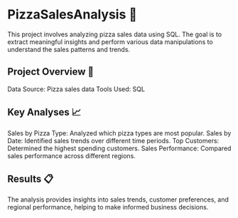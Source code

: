 # PizzaSalesAnalysis 🍕

This project involves analyzing pizza sales data using SQL. The goal is to extract meaningful insights and perform various data manipulations to understand the sales patterns and trends.

## Project Overview 🧐
Data Source: Pizza sales data
Tools Used: SQL
## Key Analyses 📈
Sales by Pizza Type: Analyzed which pizza types are most popular.
Sales by Date: Identified sales trends over different time periods.
Top Customers: Determined the highest spending customers.
Sales Performance: Compared sales performance across different regions.
## Results 📋
The analysis provides insights into sales trends, customer preferences, and regional performance, helping to make informed business decisions.
